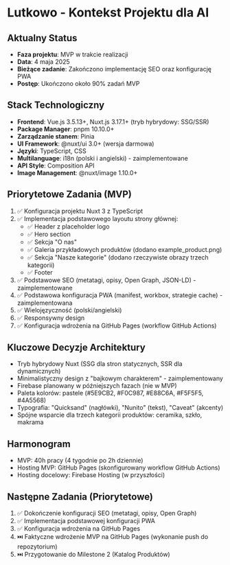 # Lutkowo - Kontekst Projektu dla AI

## Aktualny Status

- **Faza projektu**: MVP w trakcie realizacji
- **Data**: 4 maja 2025
- **Bieżące zadanie**: Zakończono implementację SEO oraz konfigurację PWA
- **Postęp**: Ukończono około 90% zadań MVP

## Stack Technologiczny

- **Frontend**: Vue.js 3.5.13+, Nuxt.js 3.17.1+ (tryb hybrydowy: SSG/SSR)
- **Package Manager**: pnpm 10.10.0+
- **Zarządzanie stanem**: Pinia
- **UI Framework**: @nuxt/ui 3.0+ (wersja darmowa)
- **Języki**: TypeScript, CSS
- **Multilanguage**: i18n (polski i angielski) - zaimplementowane
- **API Style**: Composition API
- **Image Management**: @nuxt/image 1.10.0+

## Priorytetowe Zadania (MVP)

1. ✅ Konfiguracja projektu Nuxt 3 z TypeScript
2. ✅ Implementacja podstawowego layoutu strony głównej:
   - ✅ Header z placeholder logo
   - ✅ Hero section
   - ✅ Sekcja "O nas"
   - ✅ Galeria przykładowych produktów (dodano example_product.png)
   - ✅ Sekcja "Nasze kategorie" (dodano rzeczywiste obrazy trzech kategorii)
   - ✅ Footer
3. ✅ Podstawowe SEO (metatagi, opisy, Open Graph, JSON-LD) - zaimplementowane
4. ✅ Podstawowa konfiguracja PWA (manifest, workbox, strategie cache) - zaimplementowana
5. ✅ Wielojęzyczność (polski/angielski)
6. ✅ Responsywny design
7. ✅ Konfiguracja wdrożenia na GitHub Pages (workflow GitHub Actions)

## Kluczowe Decyzje Architektury

- Tryb hybrydowy Nuxt (SSG dla stron statycznych, SSR dla dynamicznych)
- Minimalistyczny design z "bajkowym charakterem" - zaimplementowany
- Firebase planowany w późniejszych fazach (nie w MVP)
- Paleta kolorów: pastele (#5E9CB2, #F0C987, #E88C6A, #F5F5F5, #4A5568)
- Typografia: "Quicksand" (nagłówki), "Nunito" (tekst), "Caveat" (akcenty)
- Spójne wsparcie dla trzech kategorii produktów: ceramika, szkło, makrama

## Harmonogram

- MVP: 40h pracy (4 tygodnie po 2h dziennie)
- Hosting MVP: GitHub Pages (skonfigurowany workflow GitHub Actions)
- Hosting docelowy: Firebase Hosting (w przyszłości)

## Następne Zadania (Priorytetowe)

1. ✅ Dokończenie konfiguracji SEO (metatagi, opisy, Open Graph)
2. ✅ Implementacja podstawowej konfiguracji PWA
3. ✅ Konfiguracja wdrożenia na GitHub Pages
4. ⏭️ Faktyczne wdrożenie MVP na GitHub Pages (wykonanie push do repozytorium)
5. ⏭️ Przygotowanie do Milestone 2 (Katalog Produktów)
